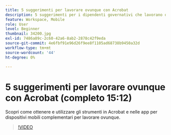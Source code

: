 ```yaml
---
title: 5 suggerimenti per lavorare ovunque con Acrobat
description: 5 suggerimenti per i dipendenti governativi che lavorano ovunque con Acrobat
feature: Workspace, Mobile
role: User
level: Beginner
thumbnail: 34200.jpg
exl-id: 7486a89c-2c60-42a6-8ab2-2878c42f9eda
source-git-commit: 4e6fbf91e96d26f9ee8f1105ad68738b9450a32d
workflow-type: tm+mt
source-wordcount: '44'
ht-degree: 0%

---
```


# 5 suggerimenti per lavorare ovunque con Acrobat (completo 15:12)

Scopri come ottenere e utilizzare gli strumenti in Acrobat e nelle app per dispositivi mobili complementari per lavorare ovunque.

>[!VIDEO](https://video.tv.adobe.com/v/34200?quality=12&learn=on&hidetitle=true)
